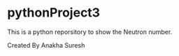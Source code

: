 # pythonProject3
This is a python reporsitory to show the Neutron number.

Created By
Anakha Suresh
